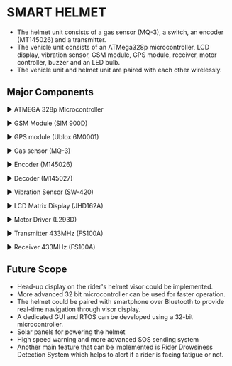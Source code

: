 # SMART HELMET

* The helmet unit consists of a gas sensor (MQ-3), a switch, an encoder (MT145026) and a transmitter.
* The vehicle unit consists of an ATMega328p microcontroller, LCD display, vibration sensor, GSM module, GPS module, receiver, motor controller, buzzer
and an LED bulb.
* The vehicle unit and helmet unit are paired with each
other wirelessly.

## Major Components                             
▶ ATMEGA 328p Microcontroller                  

▶ GSM Module (SIM 900D)                       

▶ GPS module (Ublox 6M0001)                    

▶ Gas sensor (MQ-3)                             

▶ Encoder (M145026)                           

▶ Decoder (M145027)                            

▶ Vibration Sensor (SW-420)                     

▶ LCD Matrix Display (JHD162A)                 

▶ Motor Driver (L293D)

▶ Transmitter 433MHz (FS100A)

▶ Receiver 433MHz (FS100A)

## Future Scope 
- Head-up display on the rider's helmet visor could be
implemented.
- More advanced 32 bit microcontroller can be used for
faster operation.
- The helmet could be paired with smartphone over
Bluetooth to provide real-time navigation through visor
display.
- A dedicated GUI and RTOS can be developed using a
32-bit microcontroller.
- Solar panels for powering the helmet
- High speed warning and more advanced SOS sending
system
- Another main feature that can be implemented is Rider
Drowsiness Detection System which helps to alert if a rider is
facing fatigue or not.
